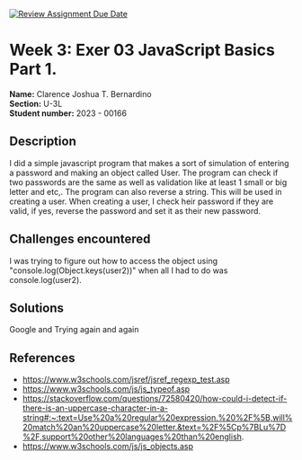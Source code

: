 [![Review Assignment Due Date](https://classroom.github.com/assets/deadline-readme-button-22041afd0340ce965d47ae6ef1cefeee28c7c493a6346c4f15d667ab976d596c.svg)](https://classroom.github.com/a/ZdbdKFSR)
# Week 3: Exer 03 JavaScript Basics Part 1.

**Name:** Clarence Joshua T. Bernardino <br/>
**Section:** U-3L <br/>
**Student number:** 2023 - 00166 <br/>

## Description

I did a simple javascript program that makes a sort of simulation of entering a password and making an object called User.
The program can check if two passwords are the same as well as validation like at least 1 small or big letter and etc,.
The program can also reverse a string. This will be used in creating a user. 
When creating a user, I check heir password if they are valid, if yes, reverse the password and set it as their new password. 

## Challenges encountered

I was trying to figure out how to access the object using "console.log(Object.keys(user2))" when all I had to do was console.log(user2).

## Solutions

Google and Trying again and again

## References

- https://www.w3schools.com/jsref/jsref_regexp_test.asp
- https://www.w3schools.com/js/js_typeof.asp
- https://stackoverflow.com/questions/72580420/how-could-i-detect-if-there-is-an-uppercase-character-in-a-string#:~:text=Use%20a%20regular%20expression.%20%2F%5B,will%20match%20an%20uppercase%20letter.&text=%2F%5Cp%7BLu%7D%2F,support%20other%20languages%20than%20english.
- https://www.w3schools.com/js/js_objects.asp